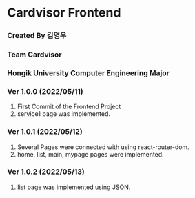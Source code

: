 # Cardvisor Frontend

### Created By 김영우
### Team Cardvisor
### Hongik University Computer Engineering Major

### Ver 1.0.0 (2022/05/11)
1. First Commit of the Frontend Project
2. service1 page was implemented.

### Ver 1.0.1 (2022/05/12)
1. Several Pages were connected with using react-router-dom.
2. home, list, main, mypage pages were implemented.

### Ver 1.0.2 (2022/05/13)
1. list page was implemented using JSON.
